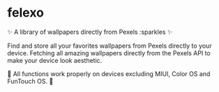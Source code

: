 # felexo

:sparkles: A library of wallpapers directly from Pexels :sparkles :sparkles:


Find and store all your favorites wallpapers from Pexels directly to your device. 
Fetching all amazing wallpapers directly from the Pexels API to make your device look aesthetic.


:rotating_light: All functions work properly on devices excluding MIUI, Color OS and FunTouch OS. :rotating_light:

